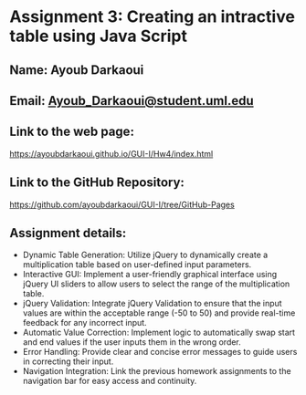 # Assignment 3: Creating an intractive table using Java Script

## Name: Ayoub Darkaoui
## Email: Ayoub_Darkaoui@student.uml.edu

## Link to the web page:
https://ayoubdarkaoui.github.io/GUI-I/Hw4/index.html

## Link to the GitHub Repository: 
https://github.com/ayoubdarkaoui/GUI-I/tree/GitHub-Pages


## Assignment details: 

- Dynamic Table Generation: Utilize jQuery to dynamically create a multiplication table based on user-defined input parameters.
- Interactive GUI: Implement a user-friendly graphical interface using jQuery UI sliders to allow users to select the range of the
  multiplication table.
- jQuery Validation: Integrate jQuery Validation to ensure that the input values are within the acceptable range (-50 to 50) and provide
  real-time feedback for any incorrect input.
- Automatic Value Correction: Implement logic to automatically swap start and end values if the user inputs them in the wrong order.
- Error Handling: Provide clear and concise error messages to guide users in correcting their input.
- Navigation Integration: Link the previous homework assignments to the navigation bar for easy access and continuity.